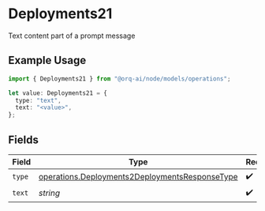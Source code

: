 # Deployments21

Text content part of a prompt message

## Example Usage

```typescript
import { Deployments21 } from "@orq-ai/node/models/operations";

let value: Deployments21 = {
  type: "text",
  text: "<value>",
};
```

## Fields

| Field                                                                                                            | Type                                                                                                             | Required                                                                                                         | Description                                                                                                      |
| ---------------------------------------------------------------------------------------------------------------- | ---------------------------------------------------------------------------------------------------------------- | ---------------------------------------------------------------------------------------------------------------- | ---------------------------------------------------------------------------------------------------------------- |
| `type`                                                                                                           | [operations.Deployments2DeploymentsResponseType](../../models/operations/deployments2deploymentsresponsetype.md) | :heavy_check_mark:                                                                                               | N/A                                                                                                              |
| `text`                                                                                                           | *string*                                                                                                         | :heavy_check_mark:                                                                                               | N/A                                                                                                              |